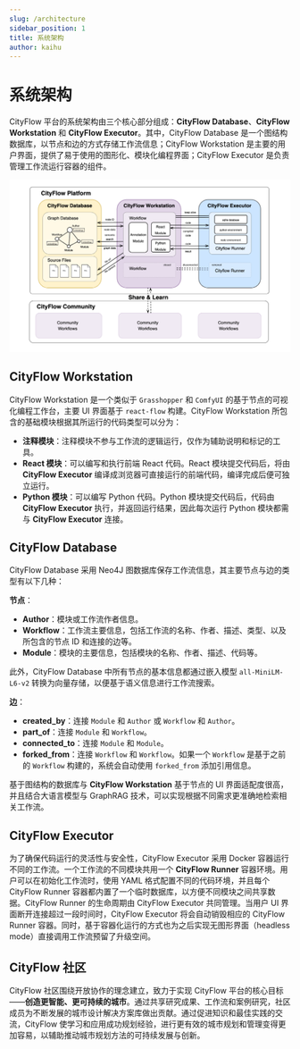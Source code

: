```yaml
---
slug: /architecture
sidebar_position: 1
title: 系统架构
author: kaihu
---
```


# 系统架构

CityFlow 平台的系统架构由三个核心部分组成：**CityFlow Database**、**CityFlow Workstation** 和 **CityFlow Executor**。其中，CityFlow Database 是一个图结构数据库，以节点和边的方式存储工作流信息；CityFlow Workstation 是主要的用户界面，提供了易于使用的图形化、模块化编程界面；CityFlow Executor 是负责管理工作流运行容器的组件。

![系统架构](assets/architecture.png)

## CityFlow Workstation

CityFlow Workstation 是一个类似于 `Grasshopper` 和 `ComfyUI` 的基于节点的可视化编程工作台，主要 UI 界面基于 `react-flow` 构建。CityFlow Workstation 所包含的基础模块根据其所运行的代码类型可以分为：

- **注释模块**：注释模块不参与工作流的逻辑运行，仅作为辅助说明和标记的工具。
- **React 模块**：可以编写和执行前端 React 代码。React 模块提交代码后，将由 **CityFlow Executor** 编译成浏览器可直接运行的前端代码，编译完成后便可独立运行。
- **Python 模块**：可以编写 Python 代码。Python 模块提交代码后，代码由 **CityFlow Executor** 执行，并返回运行结果，因此每次运行 Python 模块都需与 **CityFlow Executor** 连接。

## CityFlow Database

CityFlow Database 采用 Neo4J 图数据库保存工作流信息，其主要节点与边的类型有以下几种：

**节点**：
- **Author**：模块或工作流作者信息。
- **Workflow**：工作流主要信息，包括工作流的名称、作者、描述、类型、以及所包含的节点 ID 和连接的边等。
- **Module**：模块的主要信息，包括模块的名称、作者、描述、代码等。

此外，CityFlow Database 中所有节点的基本信息都通过嵌入模型 `all-MiniLM-L6-v2` 转换为向量存储，以便基于语义信息进行工作流搜索。

**边**：
- **created_by**：连接 `Module` 和 `Author` 或 `Workflow` 和 `Author`。
- **part_of**：连接 `Module` 和 `Workflow`。
- **connected_to**：连接 `Module` 和 `Module`。
- **forked_from**：连接 `Workflow` 和 `Workflow`。如果一个 `Workflow` 是基于之前的 `Workflow` 构建的，系统会自动使用 `forked_from` 添加引用信息。

基于图结构的数据库与 **CityFlow Workstation** 基于节点的 UI 界面适配度很高，并且结合大语言模型与 GraphRAG 技术，可以实现根据不同需求更准确地检索相关工作流。

## CityFlow Executor

为了确保代码运行的灵活性与安全性，CityFlow Executor 采用 Docker 容器运行不同的工作流。一个工作流的不同模块共用一个 **CityFlow Runner** 容器环境。用户可以在初始化工作流时，使用 YAML 格式配置不同的代码环境，并且每个 CityFlow Runner 容器都内置了一个临时数据库，以方便不同模块之间共享数据。CityFlow Runner 的生命周期由 CityFlow Executor 共同管理。当用户 UI 界面断开连接超过一段时间时，CityFlow Executor 将会自动销毁相应的 CityFlow Runner 容器。同时，基于容器化运行的方式也为之后实现无图形界面（headless mode）直接调用工作流预留了升级空间。

## CityFlow 社区

CityFlow 社区围绕开放协作的理念建立，致力于实现 CityFlow 平台的核心目标——**创造更智能、更可持续的城市**。通过共享研究成果、工作流和案例研究，社区成员为不断发展的城市设计解决方案库做出贡献。通过促进知识和最佳实践的交流，CityFlow 使学习和应用成功规划经验，进行更有效的城市规划和管理变得更加容易，以辅助推动城市规划方法的可持续发展与创新。